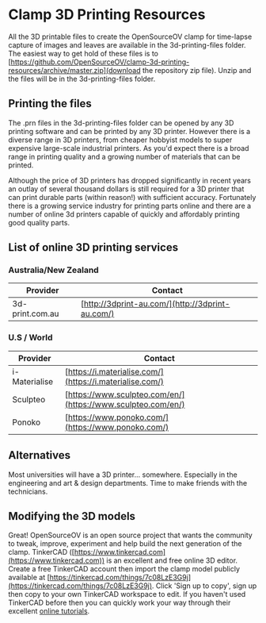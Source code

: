 # Clamp 3D Printing Resources

All the 3D printable files to create the OpenSourceOV clamp for time-lapse capture of images and leaves are available in the 3d-printing-files folder. The easiest way to get hold of these files is to [https://github.com/OpenSourceOV/clamp-3d-printing-resources/archive/master.zip](download the repository zip file). Unzip and the files will be in the 3d-printing-files folder.

## Printing the files

The .prn files in the 3d-printing-files folder can be opened by any 3D printing software and can be printed by any 3D printer. However there is a diverse range in 3D printers, from cheaper hobbyist models to super expensive large-scale industrial printers. As you'd expect there is a broad range in printing quality and a growing number of materials that can be printed.

Although the price of 3D printers has dropped significantly in recent years an outlay of several thousand dollars is still required for a 3D printer that can print durable parts (within reason!) with sufficient accuracy. Fortunately there is a growing service industry for printing parts online and there are a number of online 3d printers capable of quickly and affordably printing good quality parts. 

## List of online 3D printing services

### Australia/New Zealand 

Provider|Contact
-------|---------
3d-print.com.au|[http://3dprint-au.com/](http://3dprint-au.com/)

### U.S / World

Provider|Contact
-------|---------
i-Materialise|[https://i.materialise.com/](https://i.materialise.com/)
Sculpteo|[https://www.sculpteo.com/en/](https://www.sculpteo.com/en/)
Ponoko|[https://www.ponoko.com/](https://www.ponoko.com/)

## Alternatives

Most universities will have a 3D printer... somewhere. Especially in the engineering and art & design departments. Time to make friends with the technicians.

## Modifying the 3D models

Great! OpenSourceOV is an open source project that wants the community to tweak, improve, experiment and help build the next generation of the clamp. TinkerCAD ([https://www.tinkercad.com](https://www.tinkercad.com)) is an excellent and free online 3D editor. Create a free TinkerCAD account then import the clamp model publicly available at [https://tinkercad.com/things/7c08LzE3G9j](https://tinkercad.com/things/7c08LzE3G9j). Click 'Sign up to copy', sign up then copy to your own TinkerCAD workspace to edit. If you haven't used TinkerCAD before then you can quickly work your way through their excellent [online tutorials](https://www.tinkercad.com/learn/).

